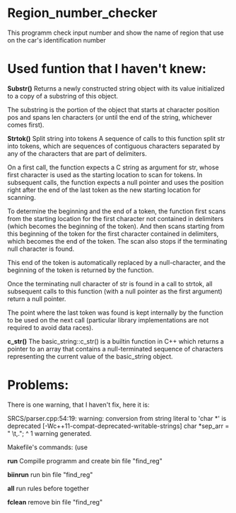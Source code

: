 # Region_number_checker
This programm check input number and show the name of region that use on the car's identification number

# Used funtion that I haven't knew:

**Substr()**
Returns a newly constructed string object with its value initialized to a copy of a substring of this object.

The substring is the portion of the object that starts at character position pos and spans len characters (or until the end of the string, whichever comes first).

**Strtok()**
Split string into tokens
A sequence of calls to this function split str into tokens, which are sequences of contiguous characters separated by any of the characters that are part of delimiters.

On a first call, the function expects a C string as argument for str, whose first character is used as the starting location to scan for tokens. In subsequent calls, the function expects a null pointer and uses the position right after the end of the last token as the new starting location for scanning.

To determine the beginning and the end of a token, the function first scans from the starting location for the first character not contained in delimiters (which becomes the beginning of the token). And then scans starting from this beginning of the token for the first character contained in delimiters, which becomes the end of the token. The scan also stops if the terminating null character is found.

This end of the token is automatically replaced by a null-character, and the beginning of the token is returned by the function.

Once the terminating null character of str is found in a call to strtok, all subsequent calls to this function (with a null pointer as the first argument) return a null pointer.

The point where the last token was found is kept internally by the function to be used on the next call (particular library implementations are not required to avoid data races).

 **c_str()**
 The basic_string::c_str() is a builtin function in C++ which returns a pointer to an array that contains a null-terminated sequence of characters representing the current value of the basic_string object.


# Problems:
There is one warning, that I haven't fix, here it is:

SRCS/parser.cpp:54:19: warning: conversion from string literal to 'char *' is deprecated [-Wc++11-compat-deprecated-writable-strings]
        char            *sep_arr = " \t,.";
                                   ^
1 warning generated.

Makefile's commands:
(use <make> <rule>

**run**
Compille programm and create bin file "find_reg"

**biinrun**
run bin file "find_reg"

**all**
run rules before together

**fclean**
remove bin file "find_reg"
